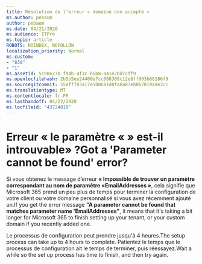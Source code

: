 ```yaml
---
title: Résolution de l’erreur « domaine non accepté »
ms.author: pebaum
author: pebaum
ms.date: 04/21/2020
ms.audience: ITPro
ms.topic: article
ROBOTS: NOINDEX, NOFOLLOW
localization_priority: Normal
ms.custom:
- "839"
- "1"
ms.assetid: 5190e27b-f94b-4f3c-b5b8-841e2bd7cff9
ms.openlocfilehash: 2b5b5ee24400e7cc088308c12e8ff003b68186f9
ms.sourcegitcommit: 55eff703a17e500681d8fa6a87eb067019ade3cc
ms.translationtype: MT
ms.contentlocale: fr-FR
ms.lasthandoff: 04/22/2020
ms.locfileid: "43724810"
---
```

# <a name="got-a-parameter-cannot-be-found-error"></a><span data-ttu-id="8443e-102">Erreur « le paramètre « » est-il introuvable» ?</span><span class="sxs-lookup"><span data-stu-id="8443e-102">Got a 'Parameter cannot be found' error?</span></span>

<span data-ttu-id="8443e-103">Si vous obtenez le message d’erreur **« Impossible de trouver un paramètre correspondant au nom de paramètre «EmailAddresses »**, cela signifie que Microsoft 365 prend un peu plus de temps pour terminer la configuration de votre client ou votre domaine personnalisé si vous avez récemment ajouté un.</span><span class="sxs-lookup"><span data-stu-id="8443e-103">If you get the error message **"A parameter cannot be found that matches parameter name 'EmailAddresses"**, it means that it's taking a bit longer for Microsoft 365 to finish setting up your tenant, or your custom domain if you recently added one.</span></span>
  
<span data-ttu-id="8443e-104">Le processus de configuration peut prendre jusqu'à 4 heures.</span><span class="sxs-lookup"><span data-stu-id="8443e-104">The setup process can take up to 4 hours to complete.</span></span> <span data-ttu-id="8443e-105">Patientez le temps que le processus de configuration ait le temps de terminer, puis réessayez.</span><span class="sxs-lookup"><span data-stu-id="8443e-105">Wait a while so the set up process has time to finish, and then try again.</span></span>
  